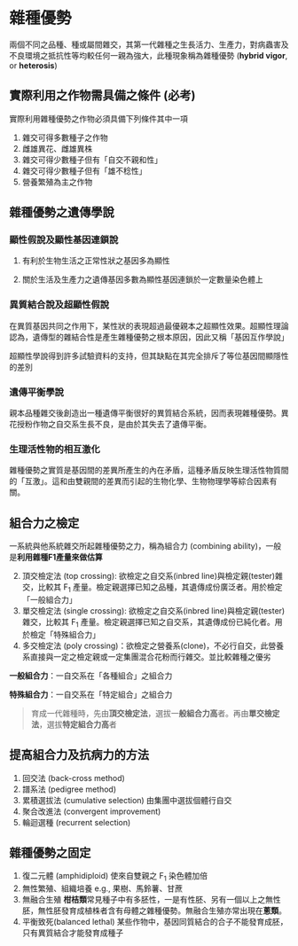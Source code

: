 # 雜種優勢

兩個不同之品種、種或屬間雜交，其第一代雜種之生長活力、生產力，對病蟲害及不良環境之抵抗性等均較任何一親為強大，此種現象稱為雜種優勢 (**hybrid vigor**, or **heterosis**)

## 實際利用之作物需具備之條件 (必考)

實際利用雜種優勢之作物必須具備下列條件其中一項

1. 雜交可得多數種子之作物
2. 雌雄異花、雌雄異株
3. 雜交可得少數種子但有「自交不親和性」
4. 雜交可得少數種子但有「雄不稔性」
5. 營養繁殖為主之作物

## 雜種優勢之遺傳學說

### 顯性假說及顯性基因連鎖說

1. 有利於生物生活之正常性狀之基因多為顯性

2. 關於生活及生產力之遺傳基因多數為顯性基因連鎖於一定數量染色體上

### 異質結合說及超顯性假說

在異質基因共同之作用下，某性狀的表現超過最優親本之超顯性效果。超顯性理論認為，遺傳型的雜結合性是產生雜種優勢之根本原因，因此又稱「基因互作學說」

超顯性學說得到許多試驗資料的支持，但其缺點在其完全排斥了等位基因間顯隱性的差別

### 遺傳平衡學說

親本品種雜交後創造出一種遺傳平衡很好的異質結合系統，因而表現雜種優勢。異花授粉作物之自交系生長不良，是由於其失去了遺傳平衡。

### 生理活性物的相互激化

雜種優勢之實質是基因間的差異所產生的內在矛盾，這種矛盾反映生理活性物質間的「互激」。這和由雙親間的差異而引起的生物化學、生物物理學等綜合因素有關。

## 組合力之檢定

一系統與他系統雜交所起雜種優勢之力，稱為組合力 (combining ability)，一般是**利用雜種F1產量來做估算**

2. 頂交檢定法 (top crossing): 欲檢定之自交系(inbred line)與檢定親(tester)雜交，比較其 F<sub>1</sub> 產量。檢定親選擇已知之品種，其遺傳成份廣泛者。用於檢定「一般組合力」
2. 單交檢定法 (single crossing): 欲檢定之自交系(inbred line)與檢定親(tester)雜交，比較其 F<sub>1</sub> 產量。檢定親選擇已知之自交系，其遺傳成份已純化者。用於檢定「特殊組合力」
3. 多交檢定法 (poly crossing)：欲檢定之營養系(clone)，不必行自交，此營養系直接與一定之檢定親或一定集團混合花粉而行雜交。並比較雜種之優劣

**一般組合力**：一自交系在「各種組合」之組合力

**特殊組合力**：一自交系在「特定組合」之組合力

> 育成一代雜種時，先由**頂交檢定法**，選拔一**般組合力高**者。再由**單交檢定法**，選拔**特定組合力高**者

## 提高組合力及抗病力的方法

1. 回交法 (back-cross method)
2. 譜系法 (pedigree method)
3. 累積選拔法 (cumulative selection)
   由集團中選拔個體行自交
4. 聚合改進法 (convergent improvement)
5. 輪迴選種 (recurrent selection)

## 雜種優勢之固定

1. 復二元體 (amphidiploid)
   使來自雙親之 F<sub>1</sub> 染色體加倍
2. 無性繁殖、組織培養
   e.g., 果樹、馬鈴薯、甘蔗
3. 無融合生殖
   **柑桔類**常見種子中有多胚性，一是有性胚、另有一個以上之無性胚，無性胚發育成植株者含有母體之雜種優勢。無融合生殖亦常出現在**蔥類**。
4. 平衡致死(balanced lethal)
   某些作物中，基因同質結合的合子不能發育成胚，只有異質結合才能發育成種子



